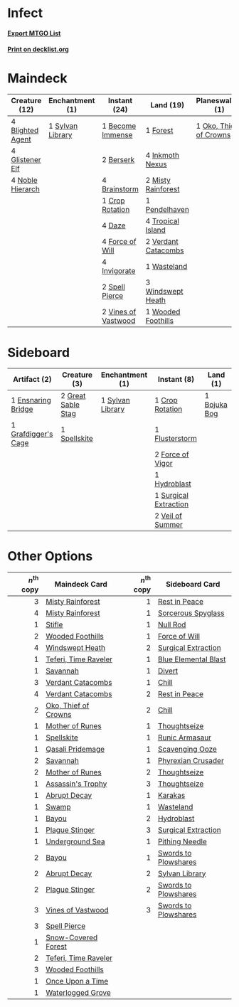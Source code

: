 # Infect

#### [Export MTGO List](../collection/Infect/Infect.txt)
#### [Print on decklist.org](http://decklist.org/?deckmain=1%09Become%20Immense%0A2%09Berserk%0A4%09Blighted%20Agent%0A4%09Brainstorm%0A1%09Crop%20Rotation%0A4%09Daze%0A4%09Force%20of%20Will%0A1%09Forest%0A4%09Glistener%20Elf%0A4%09Inkmoth%20Nexus%0A4%09Invigorate%0A2%09Misty%20Rainforest%0A4%09Noble%20Hierarch%0A1%09Oko,%20Thief%20of%20Crowns%0A1%09Pendelhaven%0A2%09Ponder%0A1%09Scale%20Up%0A2%09Spell%20Pierce%0A1%09Sylvan%20Library%0A4%09Tropical%20Island%0A2%09Verdant%20Catacombs%0A2%09Vines%20of%20Vastwood%0A1%09Wasteland%0A3%09Windswept%20Heath%0A1%09Wooded%20Foothills&deckside=1%09Bojuka%20Bog%0A1%09Crop%20Rotation%0A1%09Ensnaring%20Bridge%0A1%09Flusterstorm%0A2%09Force%20of%20Vigor%0A1%09Grafdigger's%20Cage%0A2%09Great%20Sable%20Stag%0A1%09Hydroblast%0A1%09Spellskite%0A1%09Surgical%20Extraction%0A1%09Sylvan%20Library%0A2%09Veil%20of%20Summer)
# Maindeck

|                                       Creature (12)                                       |                                     Enchantment (1)                                     |                                         Instant (24)                                         |                                          Land (19)                                           |                                        Planeswalker (1)                                         |                                     Sorcery (3)                                     |
|-------------------------------------------------------------------------------------------|-----------------------------------------------------------------------------------------|----------------------------------------------------------------------------------------------|----------------------------------------------------------------------------------------------|-------------------------------------------------------------------------------------------------|-------------------------------------------------------------------------------------|
|4 [Blighted Agent](http://gatherer.wizards.com/Pages/Card/Details.aspx?multiverseid=214383)|1 [Sylvan Library](http://gatherer.wizards.com/Pages/Card/Details.aspx?multiverseid=2240)|1 [Become Immense](http://gatherer.wizards.com/Pages/Card/Details.aspx?multiverseid=386487)   |1 [Forest](http://gatherer.wizards.com/Pages/Card/Details.aspx?multiverseid=439860)           |1 [Oko, Thief of Crowns](http://gatherer.wizards.com/Pages/Card/Details.aspx?multiverseid=473159)|2 [Ponder](http://gatherer.wizards.com/Pages/Card/Details.aspx?multiverseid=451051)  |
|4 [Glistener Elf](http://gatherer.wizards.com/Pages/Card/Details.aspx?multiverseid=233052) |                                                                                         |2 [Berserk](http://gatherer.wizards.com/Pages/Card/Details.aspx?multiverseid=738)             |4 [Inkmoth Nexus](http://gatherer.wizards.com/Pages/Card/Details.aspx?multiverseid=213731)    |                                                                                                 |1 [Scale Up](http://gatherer.wizards.com/Pages/Card/Details.aspx?multiverseid=464128)|
|4 [Noble Hierarch](http://gatherer.wizards.com/Pages/Card/Details.aspx?multiverseid=179434)|                                                                                         |4 [Brainstorm](http://gatherer.wizards.com/Pages/Card/Details.aspx?multiverseid=3897)         |2 [Misty Rainforest](http://gatherer.wizards.com/Pages/Card/Details.aspx?multiverseid=405102) |                                                                                                 |                                                                                     |
|                                                                                           |                                                                                         |1 [Crop Rotation](http://gatherer.wizards.com/Pages/Card/Details.aspx?multiverseid=417430)    |1 [Pendelhaven](http://gatherer.wizards.com/Pages/Card/Details.aspx?multiverseid=442233)      |                                                                                                 |                                                                                     |
|                                                                                           |                                                                                         |4 [Daze](http://gatherer.wizards.com/Pages/Card/Details.aspx?multiverseid=189255)             |4 [Tropical Island](http://gatherer.wizards.com/Pages/Card/Details.aspx?multiverseid=884)     |                                                                                                 |                                                                                     |
|                                                                                           |                                                                                         |4 [Force of Will](http://gatherer.wizards.com/Pages/Card/Details.aspx?multiverseid=3107)      |2 [Verdant Catacombs](http://gatherer.wizards.com/Pages/Card/Details.aspx?multiverseid=405113)|                                                                                                 |                                                                                     |
|                                                                                           |                                                                                         |4 [Invigorate](http://gatherer.wizards.com/Pages/Card/Details.aspx?multiverseid=442162)       |1 [Wasteland](http://gatherer.wizards.com/Pages/Card/Details.aspx?multiverseid=413790)        |                                                                                                 |                                                                                     |
|                                                                                           |                                                                                         |2 [Spell Pierce](http://gatherer.wizards.com/Pages/Card/Details.aspx?multiverseid=425876)     |3 [Windswept Heath](http://gatherer.wizards.com/Pages/Card/Details.aspx?multiverseid=405115)  |                                                                                                 |                                                                                     |
|                                                                                           |                                                                                         |2 [Vines of Vastwood](http://gatherer.wizards.com/Pages/Card/Details.aspx?multiverseid=397747)|1 [Wooded Foothills](http://gatherer.wizards.com/Pages/Card/Details.aspx?multiverseid=405116) |                                                                                                 |                                                                                     |


# Sideboard

|                                         Artifact (2)                                         |                                        Creature (3)                                         |                                     Enchantment (1)                                     |                                          Instant (8)                                           |                                       Land (1)                                        |
|----------------------------------------------------------------------------------------------|---------------------------------------------------------------------------------------------|-----------------------------------------------------------------------------------------|------------------------------------------------------------------------------------------------|---------------------------------------------------------------------------------------|
|1 [Ensnaring Bridge](http://gatherer.wizards.com/Pages/Card/Details.aspx?multiverseid=15866)  |2 [Great Sable Stag](http://gatherer.wizards.com/Pages/Card/Details.aspx?multiverseid=193759)|1 [Sylvan Library](http://gatherer.wizards.com/Pages/Card/Details.aspx?multiverseid=2240)|1 [Crop Rotation](http://gatherer.wizards.com/Pages/Card/Details.aspx?multiverseid=417430)      |1 [Bojuka Bog](http://gatherer.wizards.com/Pages/Card/Details.aspx?multiverseid=376269)|
|1 [Grafdigger's Cage](http://gatherer.wizards.com/Pages/Card/Details.aspx?multiverseid=278452)|1 [Spellskite](http://gatherer.wizards.com/Pages/Card/Details.aspx?multiverseid=397743)      |                                                                                         |1 [Flusterstorm](http://gatherer.wizards.com/Pages/Card/Details.aspx?multiverseid=228255)       |                                                                                       |
|                                                                                              |                                                                                             |                                                                                         |2 [Force of Vigor](http://gatherer.wizards.com/Pages/Card/Details.aspx?multiverseid=464113)     |                                                                                       |
|                                                                                              |                                                                                             |                                                                                         |1 [Hydroblast](http://gatherer.wizards.com/Pages/Card/Details.aspx?multiverseid=3915)           |                                                                                       |
|                                                                                              |                                                                                             |                                                                                         |1 [Surgical Extraction](http://gatherer.wizards.com/Pages/Card/Details.aspx?multiverseid=397706)|                                                                                       |
|                                                                                              |                                                                                             |                                                                                         |2 [Veil of Summer](http://gatherer.wizards.com/Pages/Card/Details.aspx?multiverseid=466952)     |                                                                                       |


# Other Options

|*n*<sup>th</sup> copy|                                         Maindeck Card                                         |*n*<sup>th</sup> copy|                                        Sideboard Card                                        |
|--------------------:|-----------------------------------------------------------------------------------------------|--------------------:|----------------------------------------------------------------------------------------------|
|                    3|[Misty Rainforest](http://gatherer.wizards.com/Pages/Card/Details.aspx?multiverseid=405102)    |                    1|[Rest in Peace](http://gatherer.wizards.com/Pages/Card/Details.aspx?multiverseid=442021)      |
|                    4|[Misty Rainforest](http://gatherer.wizards.com/Pages/Card/Details.aspx?multiverseid=405102)    |                    1|[Sorcerous Spyglass](http://gatherer.wizards.com/Pages/Card/Details.aspx?multiverseid=435407) |
|                    1|[Stifle](http://gatherer.wizards.com/Pages/Card/Details.aspx?multiverseid=382377)              |                    1|[Null Rod](http://gatherer.wizards.com/Pages/Card/Details.aspx?multiverseid=383034)           |
|                    2|[Wooded Foothills](http://gatherer.wizards.com/Pages/Card/Details.aspx?multiverseid=405116)    |                    1|[Force of Will](http://gatherer.wizards.com/Pages/Card/Details.aspx?multiverseid=3107)        |
|                    4|[Windswept Heath](http://gatherer.wizards.com/Pages/Card/Details.aspx?multiverseid=405115)     |                    2|[Surgical Extraction](http://gatherer.wizards.com/Pages/Card/Details.aspx?multiverseid=397706)|
|                    1|[Teferi, Time Raveler](http://gatherer.wizards.com/Pages/Card/Details.aspx?multiverseid=461148)|                    1|[Blue Elemental Blast](http://gatherer.wizards.com/Pages/Card/Details.aspx?multiverseid=694)  |
|                    1|[Savannah](http://gatherer.wizards.com/Pages/Card/Details.aspx?multiverseid=881)               |                    1|[Divert](http://gatherer.wizards.com/Pages/Card/Details.aspx?multiverseid=429872)             |
|                    3|[Verdant Catacombs](http://gatherer.wizards.com/Pages/Card/Details.aspx?multiverseid=405113)   |                    1|[Chill](http://gatherer.wizards.com/Pages/Card/Details.aspx?multiverseid=15444)               |
|                    4|[Verdant Catacombs](http://gatherer.wizards.com/Pages/Card/Details.aspx?multiverseid=405113)   |                    2|[Rest in Peace](http://gatherer.wizards.com/Pages/Card/Details.aspx?multiverseid=442021)      |
|                    2|[Oko, Thief of Crowns](http://gatherer.wizards.com/Pages/Card/Details.aspx?multiverseid=473159)|                    2|[Chill](http://gatherer.wizards.com/Pages/Card/Details.aspx?multiverseid=15444)               |
|                    1|[Mother of Runes](http://gatherer.wizards.com/Pages/Card/Details.aspx?multiverseid=430236)     |                    1|[Thoughtseize](http://gatherer.wizards.com/Pages/Card/Details.aspx?multiverseid=438676)       |
|                    1|[Spellskite](http://gatherer.wizards.com/Pages/Card/Details.aspx?multiverseid=397743)          |                    1|[Runic Armasaur](http://gatherer.wizards.com/Pages/Card/Details.aspx?multiverseid=447336)     |
|                    1|[Qasali Pridemage](http://gatherer.wizards.com/Pages/Card/Details.aspx?multiverseid=179556)    |                    1|[Scavenging Ooze](http://gatherer.wizards.com/Pages/Card/Details.aspx?multiverseid=420783)    |
|                    2|[Savannah](http://gatherer.wizards.com/Pages/Card/Details.aspx?multiverseid=881)               |                    1|[Phyrexian Crusader](http://gatherer.wizards.com/Pages/Card/Details.aspx?multiverseid=213724) |
|                    2|[Mother of Runes](http://gatherer.wizards.com/Pages/Card/Details.aspx?multiverseid=430236)     |                    2|[Thoughtseize](http://gatherer.wizards.com/Pages/Card/Details.aspx?multiverseid=438676)       |
|                    1|[Assassin's Trophy](http://gatherer.wizards.com/Pages/Card/Details.aspx?multiverseid=452902)   |                    3|[Thoughtseize](http://gatherer.wizards.com/Pages/Card/Details.aspx?multiverseid=438676)       |
|                    1|[Abrupt Decay](http://gatherer.wizards.com/Pages/Card/Details.aspx?multiverseid=456061)        |                    1|[Karakas](http://gatherer.wizards.com/Pages/Card/Details.aspx?multiverseid=413782)            |
|                    1|[Swamp](http://gatherer.wizards.com/Pages/Card/Details.aspx?multiverseid=439858)               |                    1|[Wasteland](http://gatherer.wizards.com/Pages/Card/Details.aspx?multiverseid=413790)          |
|                    1|[Bayou](http://gatherer.wizards.com/Pages/Card/Details.aspx?multiverseid=879)                  |                    2|[Hydroblast](http://gatherer.wizards.com/Pages/Card/Details.aspx?multiverseid=3915)           |
|                    1|[Plague Stinger](http://gatherer.wizards.com/Pages/Card/Details.aspx?multiverseid=208261)      |                    3|[Surgical Extraction](http://gatherer.wizards.com/Pages/Card/Details.aspx?multiverseid=397706)|
|                    1|[Underground Sea](http://gatherer.wizards.com/Pages/Card/Details.aspx?multiverseid=886)        |                    1|[Pithing Needle](http://gatherer.wizards.com/Pages/Card/Details.aspx?multiverseid=129526)     |
|                    2|[Bayou](http://gatherer.wizards.com/Pages/Card/Details.aspx?multiverseid=879)                  |                    1|[Swords to Plowshares](http://gatherer.wizards.com/Pages/Card/Details.aspx?multiverseid=869)  |
|                    2|[Abrupt Decay](http://gatherer.wizards.com/Pages/Card/Details.aspx?multiverseid=456061)        |                    2|[Sylvan Library](http://gatherer.wizards.com/Pages/Card/Details.aspx?multiverseid=2240)       |
|                    2|[Plague Stinger](http://gatherer.wizards.com/Pages/Card/Details.aspx?multiverseid=208261)      |                    2|[Swords to Plowshares](http://gatherer.wizards.com/Pages/Card/Details.aspx?multiverseid=869)  |
|                    3|[Vines of Vastwood](http://gatherer.wizards.com/Pages/Card/Details.aspx?multiverseid=397747)   |                    3|[Swords to Plowshares](http://gatherer.wizards.com/Pages/Card/Details.aspx?multiverseid=869)  |
|                    3|[Spell Pierce](http://gatherer.wizards.com/Pages/Card/Details.aspx?multiverseid=425876)        |                     |                                                                                              |
|                    1|[Snow-Covered Forest](http://gatherer.wizards.com/Pages/Card/Details.aspx?multiverseid=121192) |                     |                                                                                              |
|                    2|[Teferi, Time Raveler](http://gatherer.wizards.com/Pages/Card/Details.aspx?multiverseid=461148)|                     |                                                                                              |
|                    3|[Wooded Foothills](http://gatherer.wizards.com/Pages/Card/Details.aspx?multiverseid=405116)    |                     |                                                                                              |
|                    1|[Once Upon a Time](http://gatherer.wizards.com/Pages/Card/Details.aspx?multiverseid=473131)    |                     |                                                                                              |
|                    1|[Waterlogged Grove](http://gatherer.wizards.com/Pages/Card/Details.aspx?multiverseid=464198)   |                     |                                                                                              |


